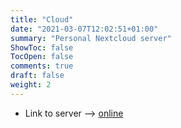 ```yaml
---
title: "Cloud"
date: "2021-03-07T12:02:51+01:00"
summary: "Personal Nextcloud server"
ShowToc: false
TocOpen: false
comments: true
draft: false
weight: 2
---
```


+ Link to server --> [online](https://lxcloud.mjindra.eu)
